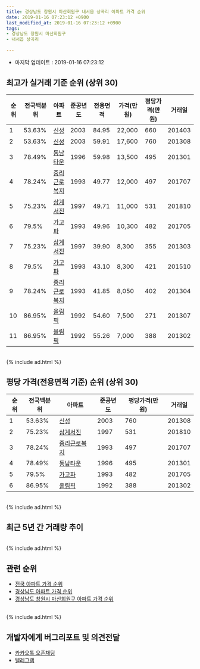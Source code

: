 ```yaml
---
title: 경상남도 창원시 마산회원구 내서읍 상곡리 아파트 가격 순위
date: 2019-01-16 07:23:12 +0900
last_modified_at: 2019-01-16 07:23:12 +0900
tags:
- 경상남도 창원시 마산회원구
- 내서읍 상곡리

---
```


* 마지막 업데이트 : 2019-01-16 07:23:12

## 최고가 실거래 기준 순위 (상위 30)


|순위|전국백분위|아파트|준공년도|전용면적|가격(만원)|평당가격(만원)|거래일|
|---|---|---|---|---|---|---|---|
|1|53.63%|[신성](https://search.naver.com/search.naver?query=%EA%B2%BD%EC%83%81%EB%82%A8%EB%8F%84+%EC%B0%BD%EC%9B%90%EC%8B%9C+%EB%A7%88%EC%82%B0%ED%9A%8C%EC%9B%90%EA%B5%AC+%EB%82%B4%EC%84%9C%EC%9D%8D+%EC%83%81%EA%B3%A1%EB%A6%AC+%EC%8B%A0%EC%84%B1)|2003|84.95|22,000|660|201403|
|2|53.63%|[신성](https://search.naver.com/search.naver?query=%EA%B2%BD%EC%83%81%EB%82%A8%EB%8F%84+%EC%B0%BD%EC%9B%90%EC%8B%9C+%EB%A7%88%EC%82%B0%ED%9A%8C%EC%9B%90%EA%B5%AC+%EB%82%B4%EC%84%9C%EC%9D%8D+%EC%83%81%EA%B3%A1%EB%A6%AC+%EC%8B%A0%EC%84%B1)|2003|59.91|17,600|760|201308|
|3|78.49%|[동남타운](https://search.naver.com/search.naver?query=%EA%B2%BD%EC%83%81%EB%82%A8%EB%8F%84+%EC%B0%BD%EC%9B%90%EC%8B%9C+%EB%A7%88%EC%82%B0%ED%9A%8C%EC%9B%90%EA%B5%AC+%EB%82%B4%EC%84%9C%EC%9D%8D+%EC%83%81%EA%B3%A1%EB%A6%AC+%EB%8F%99%EB%82%A8%ED%83%80%EC%9A%B4)|1996|59.98|13,500|495|201301|
|4|78.24%|[중리근로복지](https://search.naver.com/search.naver?query=%EA%B2%BD%EC%83%81%EB%82%A8%EB%8F%84+%EC%B0%BD%EC%9B%90%EC%8B%9C+%EB%A7%88%EC%82%B0%ED%9A%8C%EC%9B%90%EA%B5%AC+%EB%82%B4%EC%84%9C%EC%9D%8D+%EC%83%81%EA%B3%A1%EB%A6%AC+%EC%A4%91%EB%A6%AC%EA%B7%BC%EB%A1%9C%EB%B3%B5%EC%A7%80)|1993|49.77|12,000|497|201707|
|5|75.23%|[삼계서진](https://search.naver.com/search.naver?query=%EA%B2%BD%EC%83%81%EB%82%A8%EB%8F%84+%EC%B0%BD%EC%9B%90%EC%8B%9C+%EB%A7%88%EC%82%B0%ED%9A%8C%EC%9B%90%EA%B5%AC+%EB%82%B4%EC%84%9C%EC%9D%8D+%EC%83%81%EA%B3%A1%EB%A6%AC+%EC%82%BC%EA%B3%84%EC%84%9C%EC%A7%84)|1997|49.71|11,000|531|201810|
|6|79.5%|[가고파](https://search.naver.com/search.naver?query=%EA%B2%BD%EC%83%81%EB%82%A8%EB%8F%84+%EC%B0%BD%EC%9B%90%EC%8B%9C+%EB%A7%88%EC%82%B0%ED%9A%8C%EC%9B%90%EA%B5%AC+%EB%82%B4%EC%84%9C%EC%9D%8D+%EC%83%81%EA%B3%A1%EB%A6%AC+%EA%B0%80%EA%B3%A0%ED%8C%8C)|1993|49.96|10,300|482|201705|
|7|75.23%|[삼계서진](https://search.naver.com/search.naver?query=%EA%B2%BD%EC%83%81%EB%82%A8%EB%8F%84+%EC%B0%BD%EC%9B%90%EC%8B%9C+%EB%A7%88%EC%82%B0%ED%9A%8C%EC%9B%90%EA%B5%AC+%EB%82%B4%EC%84%9C%EC%9D%8D+%EC%83%81%EA%B3%A1%EB%A6%AC+%EC%82%BC%EA%B3%84%EC%84%9C%EC%A7%84)|1997|39.90|8,300|355|201303|
|8|79.5%|[가고파](https://search.naver.com/search.naver?query=%EA%B2%BD%EC%83%81%EB%82%A8%EB%8F%84+%EC%B0%BD%EC%9B%90%EC%8B%9C+%EB%A7%88%EC%82%B0%ED%9A%8C%EC%9B%90%EA%B5%AC+%EB%82%B4%EC%84%9C%EC%9D%8D+%EC%83%81%EA%B3%A1%EB%A6%AC+%EA%B0%80%EA%B3%A0%ED%8C%8C)|1993|43.10|8,300|421|201510|
|9|78.24%|[중리근로복지](https://search.naver.com/search.naver?query=%EA%B2%BD%EC%83%81%EB%82%A8%EB%8F%84+%EC%B0%BD%EC%9B%90%EC%8B%9C+%EB%A7%88%EC%82%B0%ED%9A%8C%EC%9B%90%EA%B5%AC+%EB%82%B4%EC%84%9C%EC%9D%8D+%EC%83%81%EA%B3%A1%EB%A6%AC+%EC%A4%91%EB%A6%AC%EA%B7%BC%EB%A1%9C%EB%B3%B5%EC%A7%80)|1993|41.85|8,050|402|201304|
|10|86.95%|[올림픽](https://search.naver.com/search.naver?query=%EA%B2%BD%EC%83%81%EB%82%A8%EB%8F%84+%EC%B0%BD%EC%9B%90%EC%8B%9C+%EB%A7%88%EC%82%B0%ED%9A%8C%EC%9B%90%EA%B5%AC+%EB%82%B4%EC%84%9C%EC%9D%8D+%EC%83%81%EA%B3%A1%EB%A6%AC+%EC%98%AC%EB%A6%BC%ED%94%BD)|1992|54.60|7,500|271|201307|
|11|86.95%|[올림픽](https://search.naver.com/search.naver?query=%EA%B2%BD%EC%83%81%EB%82%A8%EB%8F%84+%EC%B0%BD%EC%9B%90%EC%8B%9C+%EB%A7%88%EC%82%B0%ED%9A%8C%EC%9B%90%EA%B5%AC+%EB%82%B4%EC%84%9C%EC%9D%8D+%EC%83%81%EA%B3%A1%EB%A6%AC+%EC%98%AC%EB%A6%BC%ED%94%BD)|1992|55.26|7,000|388|201302|


<br>
{% include ad.html %}
<br>

## 평당 가격(전용면적 기준) 순위 (상위 30)


|순위|전국백분위|아파트|준공년도|평당가격(만원)|거래일|
|---|---|---|---|---|---|
|1|53.63%|[신성](https://search.naver.com/search.naver?query=%EA%B2%BD%EC%83%81%EB%82%A8%EB%8F%84+%EC%B0%BD%EC%9B%90%EC%8B%9C+%EB%A7%88%EC%82%B0%ED%9A%8C%EC%9B%90%EA%B5%AC+%EB%82%B4%EC%84%9C%EC%9D%8D+%EC%83%81%EA%B3%A1%EB%A6%AC+%EC%8B%A0%EC%84%B1)|2003|760|201308|
|2|75.23%|[삼계서진](https://search.naver.com/search.naver?query=%EA%B2%BD%EC%83%81%EB%82%A8%EB%8F%84+%EC%B0%BD%EC%9B%90%EC%8B%9C+%EB%A7%88%EC%82%B0%ED%9A%8C%EC%9B%90%EA%B5%AC+%EB%82%B4%EC%84%9C%EC%9D%8D+%EC%83%81%EA%B3%A1%EB%A6%AC+%EC%82%BC%EA%B3%84%EC%84%9C%EC%A7%84)|1997|531|201810|
|3|78.24%|[중리근로복지](https://search.naver.com/search.naver?query=%EA%B2%BD%EC%83%81%EB%82%A8%EB%8F%84+%EC%B0%BD%EC%9B%90%EC%8B%9C+%EB%A7%88%EC%82%B0%ED%9A%8C%EC%9B%90%EA%B5%AC+%EB%82%B4%EC%84%9C%EC%9D%8D+%EC%83%81%EA%B3%A1%EB%A6%AC+%EC%A4%91%EB%A6%AC%EA%B7%BC%EB%A1%9C%EB%B3%B5%EC%A7%80)|1993|497|201707|
|4|78.49%|[동남타운](https://search.naver.com/search.naver?query=%EA%B2%BD%EC%83%81%EB%82%A8%EB%8F%84+%EC%B0%BD%EC%9B%90%EC%8B%9C+%EB%A7%88%EC%82%B0%ED%9A%8C%EC%9B%90%EA%B5%AC+%EB%82%B4%EC%84%9C%EC%9D%8D+%EC%83%81%EA%B3%A1%EB%A6%AC+%EB%8F%99%EB%82%A8%ED%83%80%EC%9A%B4)|1996|495|201301|
|5|79.5%|[가고파](https://search.naver.com/search.naver?query=%EA%B2%BD%EC%83%81%EB%82%A8%EB%8F%84+%EC%B0%BD%EC%9B%90%EC%8B%9C+%EB%A7%88%EC%82%B0%ED%9A%8C%EC%9B%90%EA%B5%AC+%EB%82%B4%EC%84%9C%EC%9D%8D+%EC%83%81%EA%B3%A1%EB%A6%AC+%EA%B0%80%EA%B3%A0%ED%8C%8C)|1993|482|201705|
|6|86.95%|[올림픽](https://search.naver.com/search.naver?query=%EA%B2%BD%EC%83%81%EB%82%A8%EB%8F%84+%EC%B0%BD%EC%9B%90%EC%8B%9C+%EB%A7%88%EC%82%B0%ED%9A%8C%EC%9B%90%EA%B5%AC+%EB%82%B4%EC%84%9C%EC%9D%8D+%EC%83%81%EA%B3%A1%EB%A6%AC+%EC%98%AC%EB%A6%BC%ED%94%BD)|1992|388|201302|


<br>
{% include ad.html %}
<br>

## 최근 5년 간 거래량 추이


<div style="width:100%;">
    <canvas id="deal_progress" height="250"></canvas>
</div>

<script>
new Chart(document.getElementById("deal_progress"), {
    type: 'line',
    data: {
        labels: ['201401','201402','201403','201404','201405','201406','201407','201408','201409','201410','201411','201412','201501','201502','201503','201504','201505','201506','201507','201508','201509','201510','201511','201512','201601','201602','201603','201604','201605','201606','201607','201608','201609','201610','201611','201612','201701','201702','201703','201704','201705','201706','201707','201708','201709','201710','201711','201712','201801','201802','201803','201804','201805','201806','201807','201808','201809','201810','201811','201812','201901'],
        datasets: [{
            label: '실거래 수',
            pointRadius: 1,
            data: [3, 14, 16, 13, 5, 12, 6, 8, 14, 8, 2, 9, 15, 8, 13, 9, 9, 8, 19, 12, 7, 14, 8, 12, 6, 2, 7, 4, 7, 14, 7, 5, 10, 1, 8, 9, 5, 9, 7, 5, 2, 8, 7, 8, 4, 2, 4, 0, 0, 1, 7, 1, 1, 1, 1, 3, 4, 4, 2, 0, 0],
            borderColor: "rgba(255, 201, 14, 1)",
            backgroundColor: "rgba(255, 201, 14, 0.5)",
            fill: true,
        }]
    },
    options: {
        responsive: true,
        title: {
            display: true,
            text: '5년간 거래량 추이'
        },
        tooltips: {
            mode: 'index',
            intersect: false,
        },
        hover: {
            mode: 'nearest',
            intersect: true
        },
        scales: {
            xAxes: [{
                display: true,
                scaleLabel: {
                    display: true,
                    labelString: '년/월'
                }
            }],
            yAxes: [{
                display: true,
                ticks: {
                    suggestedMin: 0,
                },
                scaleLabel: {
                    display: true,
                    labelString: '실거래 수'
                }
            }]
        }
    }
});

</script>


<br>
{% include ad.html %}
<br>

## 관련 순위

- [전국 아파트 가격 순위](https://inasie.github.io/apt-ranking/전국)
- [경상남도 아파트 가격 순위](https://inasie.github.io/apt-ranking/경상남도)
- [경상남도 창원시 마산회원구 아파트 가격 순위](https://inasie.github.io/apt-ranking/경상남도-창원시-마산회원구)


<br>
{% include ad.html %}
<br>

## 개발자에게 버그리포트 및 의견전달

- [카카오톡 오픈채팅](https://open.kakao.com/o/gLJUAP4)
- [텔레그램](https://t.me/inasie)

